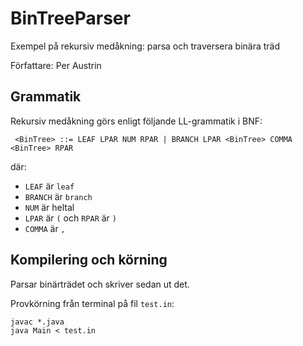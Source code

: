 # BinTreeParser

Exempel på rekursiv medåkning: parsa och traversera binära träd

Författare: Per Austrin

## Grammatik

Rekursiv medåkning görs enligt följande LL-grammatik i BNF:
```
 <BinTree> ::= LEAF LPAR NUM RPAR | BRANCH LPAR <BinTree> COMMA <BinTree> RPAR
```
där: 
- `LEAF` är `leaf`
- `BRANCH` är `branch`
- `NUM` är heltal
- `LPAR` är `(` och `RPAR` är `)`
- `COMMA` är `,`

## Kompilering och körning

Parsar binärträdet och skriver sedan ut det.

Provkörning från terminal på fil `test.in`:
```shell
javac *.java
java Main < test.in
```
